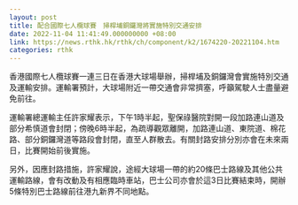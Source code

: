 ```yaml
---
layout: post
title: 配合國際七人欖球賽　掃桿埔銅鑼灣將實施特別交通安排
date: 2022-11-04 11:41:49.000000000 +08:00
link: https://news.rthk.hk/rthk/ch/component/k2/1674220-20221104.htm
categories: rthk
---
```


香港國際七人欖球賽一連三日在香港大球場舉辦，掃桿埔及銅鑼灣會實施特別交通及運輸安排。運輸署預計，大球場附近一帶交通會非常擠塞，呼籲駕駛人士盡量避免前往。

運輸署總運輸主任許家耀表示，下午1時半起，聖保祿醫院對開一段加路連山道及部分希慎道會封閉；傍晚6時半起，為疏導觀眾離開，加路連山道、東院道、棉花路、部分銅鑼灣道等路段會封閉，直至人群散去。有關封路安排分別亦會在未來兩日，比賽開始前後實施。
 
另外，因應封路措施，許家耀說，途經大球場一帶的約20條巴士路線及其他公共運輸路線，會有改動及有相應臨時車站，巴士公司亦會於這3日比賽結束時，開辦5條特別巴士路線前往港九新界不同地點。
